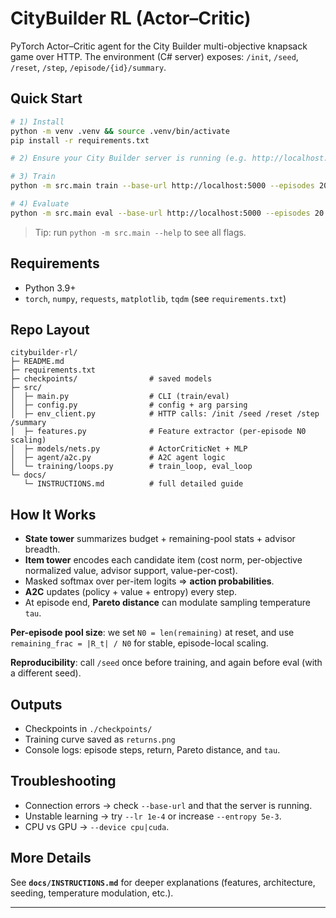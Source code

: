 # CityBuilder RL (Actor–Critic)

PyTorch Actor–Critic agent for the City Builder multi-objective knapsack game over HTTP.
The environment (C# server) exposes: `/init`, `/seed`, `/reset`, `/step`, `/episode/{id}/summary`.

## Quick Start

```bash
# 1) Install
python -m venv .venv && source .venv/bin/activate
pip install -r requirements.txt

# 2) Ensure your City Builder server is running (e.g. http://localhost:5000)

# 3) Train
python -m src.main train --base-url http://localhost:5000 --episodes 200

# 4) Evaluate
python -m src.main eval --base-url http://localhost:5000 --episodes 20 --load
```

> Tip: run `python -m src.main --help` to see all flags.

## Requirements

* Python 3.9+
* `torch`, `numpy`, `requests`, `matplotlib`, `tqdm` (see `requirements.txt`)

## Repo Layout

```
citybuilder-rl/
├─ README.md
├─ requirements.txt
├─ checkpoints/                # saved models
├─ src/
│  ├─ main.py                  # CLI (train/eval)
│  ├─ config.py                # config + arg parsing
│  ├─ env_client.py            # HTTP calls: /init /seed /reset /step /summary
│  ├─ features.py              # Feature extractor (per-episode N0 scaling)
│  ├─ models/nets.py           # ActorCriticNet + MLP
│  ├─ agent/a2c.py             # A2C agent logic
│  └─ training/loops.py        # train_loop, eval_loop
└─ docs/
   └─ INSTRUCTIONS.md          # full detailed guide 
```

## How It Works 

* **State tower** summarizes budget + remaining-pool stats + advisor breadth.
* **Item tower** encodes each candidate item (cost norm, per-objective normalized value, advisor support, value-per-cost).
* Masked softmax over per-item logits ⇒ **action probabilities**.
* **A2C** updates (policy + value + entropy) every step.
* At episode end, **Pareto distance** can modulate sampling temperature `tau`.

**Per-episode pool size**: we set `N0 = len(remaining)` at reset, and use
`remaining_frac = |R_t| / N0` for stable, episode-local scaling.

**Reproducibility**: call `/seed` once before training, and again before eval (with a different seed).

## Outputs

* Checkpoints in `./checkpoints/`
* Training curve saved as `returns.png`
* Console logs: episode steps, return, Pareto distance, and `tau`.

## Troubleshooting

* Connection errors → check `--base-url` and that the server is running.
* Unstable learning → try `--lr 1e-4` or increase `--entropy 5e-3`.
* CPU vs GPU → `--device cpu|cuda`.

## More Details

See **`docs/INSTRUCTIONS.md`** for deeper explanations (features, architecture, seeding, temperature modulation, etc.).

---

